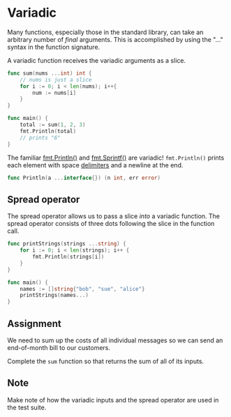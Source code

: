 # Variadic

Many functions, especially those in the standard library, can take an arbitrary number of *final* arguments. This is accomplished by using the "..." syntax in the function signature.

A variadic function receives the variadic arguments as a slice.

```go
func sum(nums ...int) int {
    // nums is just a slice
    for i := 0; i < len(nums); i++{
        num := nums[i]
    }
}

func main() {
    total := sum(1, 2, 3)
    fmt.Println(total)
    // prints "6"
}
```

The familiar [fmt.Println()](https://pkg.go.dev/fmt#Println) and [fmt.Sprintf()](https://pkg.go.dev/fmt#Sprintf) are variadic! `fmt.Println()` prints each element with space [delimiters](https://www.dictionary.com/browse/delimited) and a newline at the end.

```go
func Println(a ...interface{}) (n int, err error)
```

## Spread operator

The spread operator allows us to pass a slice *into* a variadic function. The spread operator consists of three dots following the slice in the function call.

```go
func printStrings(strings ...string) {
	for i := 0; i < len(strings); i++ {
		fmt.Println(strings[i])
	}
}

func main() {
    names := []string{"bob", "sue", "alice"}
    printStrings(names...)
}
```

## Assignment

We need to sum up the costs of all individual messages so we can send an end-of-month bill to our customers.

Complete the `sum` function so that returns the sum of all of its inputs.

## Note

Make note of how the variadic inputs and the spread operator are used in the test suite.
